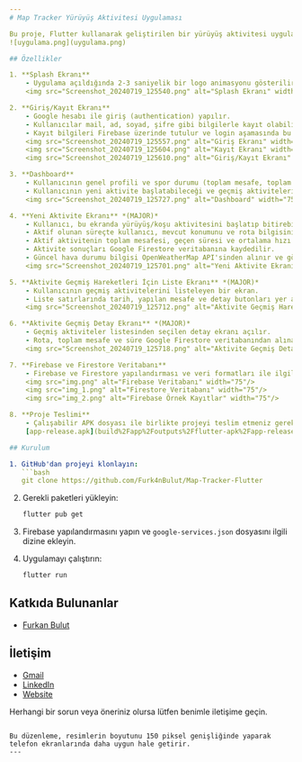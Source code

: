 ```yaml
---
# Map Tracker Yürüyüş Aktivitesi Uygulaması

Bu proje, Flutter kullanarak geliştirilen bir yürüyüş aktivitesi uygulamasıdır. Uygulama, kullanıcıların yürüyüş/koşu aktivitelerini başlatıp bitirmelerini, bu aktivitelerin süresini ve mesafesini hesaplamalarını, ve verileri SQLite/SpatiaLite veritabanına kaydetmelerini sağlar. Ayrıca geçmiş aktiviteleri görüntüleme ve detaylarını inceleme imkanı sunar.
![uygulama.png](uygulama.png)

## Özellikler

1. **Splash Ekranı**
    - Uygulama açıldığında 2-3 saniyelik bir logo animasyonu gösterilir.
    <img src="Screenshot_20240719_125540.png" alt="Splash Ekranı" width="75"/>

2. **Giriş/Kayıt Ekranı**
    - Google hesabı ile giriş (authentication) yapılır.
    - Kullanıcılar mail, ad, soyad, şifre gibi bilgilerle kayıt olabilir.
    - Kayıt bilgileri Firebase üzerinde tutulur ve login aşamasında bu bilgilerle giriş yapılabilir.
    <img src="Screenshot_20240719_125557.png" alt="Giriş Ekranı" width="75"/>
    <img src="Screenshot_20240719_125604.png" alt="Kayıt Ekranı" width="75"/>
    <img src="Screenshot_20240719_125610.png" alt="Giriş/Kayıt Ekranı" width="75"/>

3. **Dashboard**
    - Kullanıcının genel profili ve spor durumu (toplam mesafe, toplam süre, aktivite sayısı) gösterilir.
    - Kullanıcının yeni aktivite başlatabileceği ve geçmiş aktiviteleri görüntüleyebileceği butonlar bulunur.
    <img src="Screenshot_20240719_125727.png" alt="Dashboard" width="75"/>

4. **Yeni Aktivite Ekranı** *(MAJOR)*
    - Kullanıcı, bu ekranda yürüyüş/koşu aktivitesini başlatıp bitirebilir.
    - Aktif olunan süreçte kullanıcı, mevcut konumunu ve rota bilgisini harita üzerinde görebilir.
    - Aktif aktivitenin toplam mesafesi, geçen süresi ve ortalama hızı anlık olarak güncellenir.
    - Aktivite sonuçları Google Firestore veritabanına kaydedilir.
    - Güncel hava durumu bilgisi OpenWeatherMap API'sinden alınır ve gösterilir.
    <img src="Screenshot_20240719_125701.png" alt="Yeni Aktivite Ekranı" width="75"/>

5. **Aktivite Geçmiş Hareketleri İçin Liste Ekranı** *(MAJOR)*
    - Kullanıcının geçmiş aktivitelerini listeleyen bir ekran.
    - Liste satırlarında tarih, yapılan mesafe ve detay butonları yer alır.
    <img src="Screenshot_20240719_125712.png" alt="Aktivite Geçmiş Hareketleri" width="75"/>

6. **Aktivite Geçmiş Detay Ekranı** *(MAJOR)*
    - Geçmiş aktiviteler listesinden seçilen detay ekranı açılır.
    - Rota, toplam mesafe ve süre Google Firestore veritabanından alınarak gösterilir.
    <img src="Screenshot_20240719_125718.png" alt="Aktivite Geçmiş Detay" width="75"/>

7. **Firebase ve Firestore Veritabanı**
    - Firebase ve Firestore yapılandırması ve veri formatları ile ilgili örnek kayıtlar ve ekran görüntüleri proje içine eklenmelidir.
    <img src="img.png" alt="Firebase Veritabanı" width="75"/>
    <img src="img_1.png" alt="Firestore Veritabanı" width="75"/>
    <img src="img_2.png" alt="Firebase Örnek Kayıtlar" width="75"/>

8. **Proje Teslimi**
    - Çalışabilir APK dosyası ile birlikte projeyi teslim etmeniz gerekmektedir.
    [app-release.apk](build%2Fapp%2Foutputs%2Fflutter-apk%2Fapp-release.apk)

## Kurulum

1. GitHub'dan projeyi klonlayın:
   ```bash
   git clone https://github.com/Furk4nBulut/Map-Tracker-Flutter

   ```

2. Gerekli paketleri yükleyin:
   ```bash
   flutter pub get
   ```

3. Firebase yapılandırmasını yapın ve `google-services.json` dosyasını ilgili dizine ekleyin.

4. Uygulamayı çalıştırın:
   ```bash
   flutter run
   ```

## Katkıda Bulunanlar

- [Furkan Bulut](https://github.com/Furk4nBulut/Map-Tracker-Flutter)

## İletişim

- [Gmail](mailto:Furkanbtng@gmail.com)
- [LinkedIn](https://www.linkedin.com/in/furkanblt/)
- [Website](https://furk4nbulut.github.io/)

Herhangi bir sorun veya öneriniz olursa lütfen benimle iletişime geçin.
```

Bu düzenleme, resimlerin boyutunu 150 piksel genişliğinde yaparak telefon ekranlarında daha uygun hale getirir.
---
```

